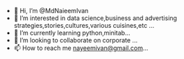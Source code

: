 - 👋 Hi, I’m @MdNaieemIvan
- 👀 I’m interested in data science,business and advertising strategies,stories,cultures,various cuisines,etc ...
- 🌱 I’m currently learning python,minitab...
- 💞️ I’m looking to collaborate on corporate ...
- 📫 How to reach me nayeemivan@gmail.com...

<!---
MdNaieemIvan/MdNaieemIvan is a ✨ special ✨ repository because its `README.md` (this file) appears on your GitHub profile.
You can click the Preview link to take a look at your changes.
--->
